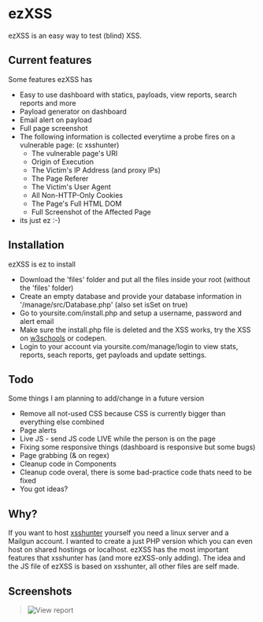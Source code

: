 # ezXSS
ezXSS is an easy way to test (blind) XSS.

## Current features
Some features ezXSS has

* Easy to use dashboard with statics, payloads, view reports, search reports and more
* Payload generator on dashboard
* Email alert on payload
* Full page screenshot
* The following information is collected everytime a probe fires on a vulnerable page: (c xsshunter)
    * The vulnerable page's URI 
    * Origin of Execution 
    * The Victim's IP Address (and proxy IPs)
    * The Page Referer 
    * The Victim's User Agent 
    * All Non-HTTP-Only Cookies 
    * The Page's Full HTML DOM 
    * Full Screenshot of the Affected Page 
* its just ez :-)

## Installation
ezXSS is ez to install

* Download the 'files' folder and put all the files inside your root (without the 'files' folder)
* Create an empty database and provide your database information in '/manage/src/Database.php' (also set isSet on true)
* Go to yoursite.com/install.php and setup a username, password and alert email
* Make sure the install.php file is deleted and the XSS works, try the XSS on [w3schools](https://www.w3schools.com/html/tryit.asp?filename=tryhtml_intro) or codepen.
* Login to your account via yoursite.com/manage/login to view stats, reports, seach reports, get payloads and update settings.

## Todo
Some things I am planning to add/change in a future version

* Remove all not-used CSS because CSS is currently bigger than everything else combined
* Page alerts
* Live JS - send JS code LIVE while the person is on the page
* Fixing some responsive things (dashboard is responsive but some bugs)
* Page grabbing (& on regex)
* Cleanup code in Components
* Cleanup code overal, there is some bad-practice code thats need to be fixed
* You got ideas?

## Why?
If you want to host [xsshunter](https://github.com/mandatoryprogrammer/xsshunter) yourself you need a linux server and a Mailgun account. I wanted to create a just PHP version which you can even host on shared hostings or localhost. ezXSS has the most important features that xsshunter has (and more ezXSS-only adding). The idea and the JS file of ezXSS is based on xsshunter, all other files are self made.

## Screenshots
> ![View report](http://i.imgur.com/FXbaFkD.png)
